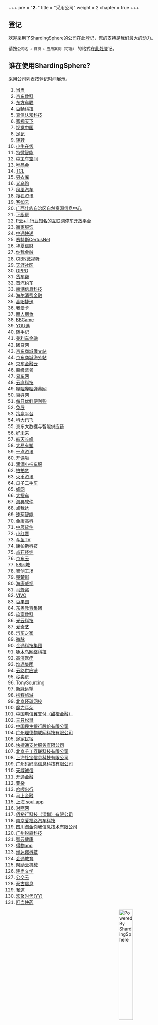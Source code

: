 +++
pre = "<b>2. </b>"
title = "采用公司"
weight = 2
chapter = true
+++

## 登记

欢迎采用了ShardingSphere的公司在此登记，您的支持是我们最大的动力。

请按`公司名` + `首页` + `应用案例（可选）` 的格式在[此处](https://github.com/sharding-sphere/sharding-sphere/issues/234)登记。

## 谁在使用ShardingSphere?

采用公司列表按登记时间展示。

1. <a href="http://www.dangdang.com/" rel="nofollow">当当</a>
1. <a href="https://www.jddglobal.com/" rel="nofollow">京东数科</a>
1. <a href="http://www.dongfang789.com/" rel="nofollow">东方车联</a>
1. <a href="http://www.sdbaichang.com/" rel="nofollow">百畅科技</a>
1. <a href="http://www.zhenxinsafe.com/" rel="nofollow">真信认知科技</a>
1. <a href="http://www.hiveview.com/" rel="nofollow">家视天下</a>
1. <a href="https://500px.me/" rel="nofollow">视觉中国</a>
1. <a href="https://www.fotoplace.cc/" rel="nofollow">足记</a>
1. <a href="https://www.zhuanzhuan.com/" rel="nofollow">转转</a>
1. <a href="https://www.xiaoniu88.com/" rel="nofollow">小牛在线</a>
1. <a href="https://www.trawe.cn/" rel="nofollow">特微智能</a>
1. <a href="http://www.zcckj.com/" rel="nofollow">中策车空间</a>
1. <a href="https://www.vip.com/" rel="nofollow">唯品会</a>
1. <a href="https://www.tcl.com/" rel="nofollow">TCL</a>
1. <a href="https://www.nanyiku.com/" rel="nofollow">男衣库</a>
1. <a href="https://www.yiwugou.com/" rel="nofollow">义乌购</a>
1. <a href="https://auto.ifeng.com/" rel="nofollow">凤凰汽车</a>
1. <a href="https://ss.sohu.com/" rel="nofollow">搜狐资讯</a>
1. <a href="https://www.keruyun.com/" rel="nofollow">客如云</a>
1. <a href="http://dnr.gxzf.gov.cn/" rel="nofollow">广西壮族自治区自然资源信息中心</a>
1. <a href="https://www.xiachufang.com/" rel="nofollow">下厨房</a>
1. <a href="https://4pyun.com/" rel="nofollow">P云+ | 行业知名的互联网停车开放平台</a>
1. <a href="http://www.eeka.cn/" rel="nofollow">赢家服饰</a>
1. <a href="https://www.zto.com/" rel="nofollow">中通快递</a>
1. <a href="http://www.certusnet.com.cn/" rel="nofollow">赛特斯CertusNet</a>
1. <a href="https://www.huaxiafinance.com/" rel="nofollow">华夏信财</a>
1. <a href="https://www.niiwoo.com/" rel="nofollow">你我金融</a>
1. <a href="http://www.cibnvst.com/" rel="nofollow">CIBN微视听</a>
1. <a href="https://www.tianya.cn/" rel="nofollow">天涯社区</a>
1. <a href="https://www.oppo.com/" rel="nofollow">OPPO</a>
1. <a href="http://www.huochebang.com/" rel="nofollow">货车帮</a>
1. <a href="https://www.01zhuanche.com/" rel="nofollow">首汽约车</a>
1. <a href="https://ruff.io/" rel="nofollow">南潮信息科技</a>
1. <a href="https://www.haiercash.com/" rel="nofollow">海尔消费金融</a>
1. <a href="http://www.19pay.com.cn/" rel="nofollow">高阳捷迅</a>
1. <a href="https://www.51credit.com/" rel="nofollow">我爱卡</a>
1. <a href="https://www.lrlz.com/" rel="nofollow">丽人丽妆</a>
1. <a href="https://www.bbgameonline.com/" rel="nofollow">BBGame</a>
1. <a href="https://www.youx.mobi/" rel="nofollow">YOU选</a>
1. <a href="https://www.sui.com/" rel="nofollow">随手记</a>
1. <a href="https://www.mljr.com/" rel="nofollow">美利车金融</a>
1. <a href="https://www.tuandai.com/" rel="nofollow">团贷网</a>
1. <a href="https://www.jd.ru/" rel="nofollow">京东商城俄文站</a>
1. <a href="https://www.joybuy.com/" rel="nofollow">京东商城海外站</a>
1. <a href="https://www.jdfcloud.com/" rel="nofollow">京东金融云</a>
1. <a href="https://www.chaojilanling.cn/" rel="nofollow">超级蓝领</a>
1. <a href="https://www.yiche.com/" rel="nofollow">易车网</a>
1. <a href="http://www.cloudansys.com/" rel="nofollow">云庐科技</a>
1. <a href="https://www.bilibili.com/" rel="nofollow">哔哩哔哩弹幕网</a>
1. <a href="https://www.baixing.com/" rel="nofollow">百姓网</a>
1. <a href="https://www.missfresh.cn/" rel="nofollow">每日优鲜便利购</a>
1. <a href="https://www.rabbitpre.com/" rel="nofollow">兔展</a>
1. <a href="https://www.cypfintech.com/" rel="nofollow">策赢平台</a>
1. <a href="https://www.iflytek.com/" rel="nofollow">科大讯飞</a>
1. 京东大数据与智能供应链
1. <a href="http://www.100tal.com/" rel="nofollow">好未来</a>
1. <a href="http://www.ascf.com.cn/" rel="nofollow">航天长峰</a>
1. <a href="https://www.dayi35.com/" rel="nofollow">大易有塑</a>
1. <a href="https://www.yidianzixun.com/" rel="nofollow">一点资讯</a>
1. <a href="https://www.kaike.la/" rel="nofollow">开课啦</a>
1. <a href="https://www.didiglobal.com/" rel="nofollow">滴滴小桔车服</a>
1. <a href="https://www.ppdai.com/" rel="nofollow">拍拍贷</a>
1. <a href="https://www.huobiinfo.com/" rel="nofollow">火币资讯</a>
1. <a href="https://www.guazi.com/" rel="nofollow">瓜子二手车</a>
1. <a href="https://www.newbeescm.com/" rel="nofollow">蜂网</a>
1. <a href="https://www.souche.com/" rel="nofollow">大搜车</a>
1. <a href="http://www.hydee.cn/" rel="nofollow">海典软件</a>
1. <a href="https://www.dianwoda.com/" rel="nofollow">点我达</a>
1. <a href="https://www.supersoco.com/" rel="nofollow">速珂智能</a>
1. <a href="http://www.kingcome.cn/" rel="nofollow">金康高科</a>
1. <a href="http://jszcrj.com/" rel="nofollow">中辰软件</a>
1. <a href="https://www.xiaohongchun.com/" rel="nofollow">小红唇</a>
1. <a href="https://www.douyu.com/" rel="nofollow">斗鱼TV</a>
1. <a href="http://www.compasshz.com/" rel="nofollow">康帕斯科技</a>
1. <a href="https://www.okayzhihui.com/" rel="nofollow">点石经纬</a>
1. <a href="https://www.jdcloud.com/cn/" rel="nofollow">京东云</a>
1. <a href="https://bj.58.com/" rel="nofollow">58同城</a> 
1. <a href="http://www.izxcs.com/" rel="nofollow">智创工场</a>
1. <a href="https://www.chuchujie.com/" rel="nofollow">楚楚街</a>
1. <a href="https://www.hikvision.com/" rel="nofollow">海康威视</a>
1. <a href="https://www.mafengwo.cn/" rel="nofollow">马蜂窝</a>
1. <a href="https://www.vivo.com/" rel="nofollow">VIVO</a>
1. <a href="http://www.pagoda.com.cn/" rel="nofollow">百果园</a>
1. <a href="http://edu.dongao.com/" rel="nofollow">东奥教育集团</a>
1. <a href="https://www.9fgroup.com/" rel="nofollow">玖富数科</a>
1. <a href="https://www.raycloud.com/" rel="nofollow">光云科技</a>
1. <a href="https://www.iqiyi.com/" rel="nofollow">爱奇艺</a>
1. <a href="https://www.autohome.com.cn/" rel="nofollow">汽车之家</a>
1. <a href="https://www.myweimai.com/" rel="nofollow">微脉</a>
1. <a href="http://www.jtkjbike.com/" rel="nofollow">金通科技集团</a>
1. <a href="https://www.zmn.cn/" rel="nofollow">啄木鸟网络科技</a>
1. <a href="http://www.gaojihealth.com/" rel="nofollow">高济医疗</a>
1. <a href="http://www.juneyao.com/" rel="nofollow">均瑶集团</a>
1. <a href="http://www.yl-scm.com/" rel="nofollow">云路供应链</a>
1. <a href="https://www.miaomaifang.com/" rel="nofollow">秒卖房</a>
1. <a href="https://TonySourcing.com/" rel="nofollow">TonySourcing</a>
1. <a href="http://www.cyberplus.com.cn/" rel="nofollow">新脉远望</a>
1. <a href="https://www.ctrip.com/" rel="nofollow">携程旅游</a>
1. <a href="http://www.hqwx.com/" rel="nofollow">北京环球网校</a>
1. <a href="https://magicears.com.cn/" rel="nofollow">魔力耳朵</a>
1. <a href="https://www.bestpay.com.cn/" rel="nofollow">中国电信翼支付（甜橙金融）</a>
1. <a href="http://www.3songshu.com/" rel="nofollow">三只松鼠</a>
1. <a href="http://www.cmbc.com.cn/" rel="nofollow">中国民生银行股份有限公司</a>
1. <a href="http://www.iotlead.com/" rel="nofollow">广州理德物联网科技有限公司</a>
1. <a href="https://www.tujia.com/" rel="nofollow">途家民宿</a>
1. <a href="https://www.kjtpay.com/" rel="nofollow">快捷通支付服务有限公司</a>
1. <a href="http://caas.com.cn/" rel="nofollow">北京千丁互联科技有限公司</a>
1. <a href="https://www.shebaotong.com/" rel="nofollow">上海社宝信息科技有限公司</a>
1. <a href="http://www.mamagao.cn/" rel="nofollow">广州码码高信息科技有限公司</a>
1. <a href="https://www.itrus.com.cn/" rel="nofollow">天威诚信</a>
1. <a href="https://www.ktjr.com/" rel="nofollow">开通金融</a>
1. <a href="http://www.yaduo.com/" rel="nofollow">亚朵</a>
1. <a href="https://www.helloglobal.com/" rel="nofollow">哈啰出行</a>
1. <a href="https://www.msxf.com/" rel="nofollow">马上金融</a>
1. <a href="https://www.soulapp.cn/" rel="nofollow">上海 soul app</a>
1. <a href="https://www.duia.com/" rel="nofollow">对啊网</a>
1. <a href="https://innoways.com/" rel="nofollow">佰裕行科技（深圳）有限公司</a>
1. <a href="http://www.f6car.com/" rel="nofollow">南京爱福路汽车科技</a>
1. <a href="http://www.itaojin.cn/" rel="nofollow">四川淘金你我信息技术有限公司</a>
1. <a href="https://www.elelive.net/" rel="nofollow">广州锐森科技</a>
1. <a href="https://www.zyhealth.com/" rel="nofollow">智云健康</a>
1. <a href="https://poizon.com/" rel="nofollow">得物app</a>
1. <a href="http://www.didano.com/" rel="nofollow">谛达诺科技</a>
1. <a href="https://willclass.com/" rel="nofollow">会通教育</a>
1. <a href="https://www.cloudm.com/" rel="nofollow">聚励云机械</a>
1. <a href="http://read.zhulang.com/" rel="nofollow">连尚文学</a>
1. <a href="http://www.dtchuxing.com/" rel="nofollow">公交云</a>
1. <a href="http://tigosoft.com/" rel="nofollow">泰古信息</a>
1. <a href="https://www.can-dao.com/" rel="nofollow">餐道</a>
1. <a href="https://www.yy.com/" rel="nofollow">欢聚时代(YY)</a>
1. <a href="https://www.ddky.com/" rel="nofollow">叮当快药</a>

<img src="https://shardingsphere.apache.org/community/image/powered-by.png" width = "30%" height = "30%" align="right" alt="Powered By ShardingSphere" />
